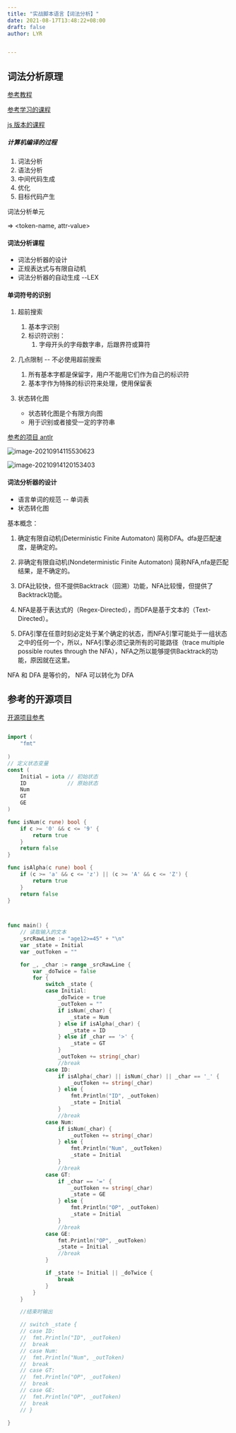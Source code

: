 ```yaml
---
title: "实战脚本语言【词法分析】"
date: 2021-08-17T13:48:22+08:00
draft: false
author: LYR


---
```




## 词法分析原理



[参考教程](https://www.bilibili.com/video/BV1s5411h7QG/?spm_id_from=autoNext)

[参考学习的课程](https://www.icourse163.org/course/NUDT-1003101005?from=searchPage)

[js 版本的课程](https://www.bilibili.com/video/BV1Rb41167Dw/?spm_id_from=333.788.recommend_more_video.3)





##### 计算机编译的过程

1. 词法分析
2. 语法分析
3. 中间代码生成
4. 优化
5. 目标代码产生



词法分析单元

=> <token-name, attr-value>







#### 词法分析课程

- 词法分析器的设计
- 正规表达式与有限自动机
- 词法分析器的自动生成 --LEX



#### 单词符号的识别

1. 超前搜索

   1. 基本字识别
   2. 标识符识别：
      1. 字母开头的字母数字串，后跟界符或算符

2. 几点限制 -- 不必使用超前搜索

   1. 所有基本字都是保留字，用户不能用它们作为自己的标识符
   2. 基本字作为特殊的标识符来处理，使用保留表

   

3. 状态转化图
   - 状态转化图是个有限方向图
   - 用于识别或者接受一定的字符串

[参考的项目 antlr](https://www.antlr.org/)



![image-20210914115530623](https://cdn.jsdelivr.net/gh/lyr-2000/images_repo_2021_ASUS/2021_09_14_11_55_32image-20210914115530623.png)





![image-20210914120153403](https://cdn.jsdelivr.net/gh/lyr-2000/images_repo_2021_ASUS/2021_09_14_12_01_55image-20210914120153403.png)



#### 词法分析器的设计

- 语言单词的规范 -- 单词表
- 状态转化图



基本概念：

1. 确定有限自动机(Deterministic Finite Automaton) 简称DFA。dfa是匹配速度，是确定的。
2. 非确定有限自动机(Nondeterministic Finite Automaton) 简称NFA,nfa是匹配结果，是不确定的。

1. DFA比较快，但不提供Backtrack（回溯）功能，NFA比较慢，但提供了Backtrack功能。
2. NFA是基于表达式的（Regex-Directed），而DFA是基于文本的（Text-Directed）。
3. DFA引擎在任意时刻必定处于某个确定的状态，而NFA引擎可能处于一组状态之中的任何一个，所以，NFA引擎必须记录所有的可能路径（trace multiple possible routes through the NFA），NFA之所以能够提供Backtrack的功能，原因就在这里。



NFA 和 DFA 是等价的， NFA 可以转化为 DFA





## 参考的开源项目

[开源项目参考](https://gitee.com/kmyss/yss-compiler)



```go

import (
	"fmt"
 
)
// 定义状态变量
const (
	Initial = iota // 初始状态
	ID             // 原始状态
	Num
	GT
	GE
)

func isNum(c rune) bool {
	if c >= '0' && c <= '9' {
		return true
	}
	return false
}

func isAlpha(c rune) bool {
	if (c >= 'a' && c <= 'z') || (c >= 'A' && c <= 'Z') {
		return true
	}
	return false
}



func main() {
	// 读取输入的文本
	_srcRawLine := "age12>=45" + "\n"
	var _state = Initial
	var _outToken = ""

	for _, _char := range _srcRawLine {
		var _doTwice = false
		for {
			switch _state {
			case Initial:
				_doTwice = true
				_outToken = ""
				if isNum(_char) {
					_state = Num
				} else if isAlpha(_char) {
					_state = ID
				} else if _char == '>' {
					_state = GT
				}
				_outToken += string(_char)
				//break
			case ID:
				if isAlpha(_char) || isNum(_char) || _char == '_' {
					_outToken += string(_char)
				} else {
					fmt.Println("ID", _outToken)
					_state = Initial
				}
				//break
			case Num:
				if isNum(_char) {
					_outToken += string(_char)
				} else {
					fmt.Println("Num", _outToken)
					_state = Initial
				}
				//break
			case GT:
				if _char == '=' {
					_outToken += string(_char)
					_state = GE
				} else {
					fmt.Println("OP", _outToken)
					_state = Initial
				}
				//break
			case GE:
				fmt.Println("OP", _outToken)
				_state = Initial
				//break
			}

			if _state != Initial || _doTwice {
				break
			}
		}
	}

	//结束时输出

	// switch _state {
	// case ID:
	// 	fmt.Println("ID", _outToken)
	// 	break
	// case Num:
	// 	fmt.Println("Num", _outToken)
	// 	break
	// case GT:
	// 	fmt.Println("OP", _outToken)
	// 	break
	// case GE:
	// 	fmt.Println("OP", _outToken)
	// 	break
	// }

}

```









